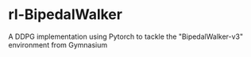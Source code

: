 # rl-BipedalWalker
A DDPG implementation using Pytorch to tackle the "BipedalWalker-v3" environment from Gymnasium
